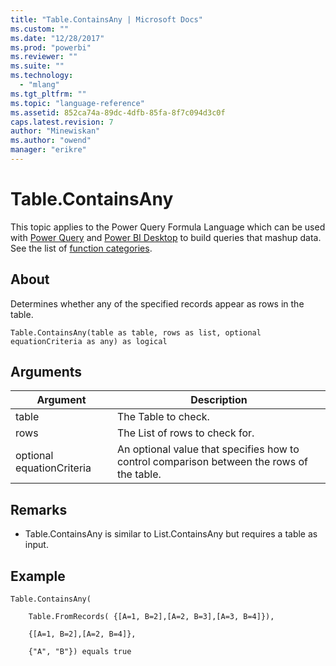 ```yaml
---
title: "Table.ContainsAny | Microsoft Docs"
ms.custom: ""
ms.date: "12/28/2017"
ms.prod: "powerbi"
ms.reviewer: ""
ms.suite: ""
ms.technology: 
  - "mlang"
ms.tgt_pltfrm: ""
ms.topic: "language-reference"
ms.assetid: 852ca74a-89dc-4dfb-85fa-8f7c094d3c0f
caps.latest.revision: 7
author: "Minewiskan"
ms.author: "owend"
manager: "erikre"
---
```

# Table.ContainsAny
This topic applies to the Power Query Formula Language which can be used with [Power Query](https://support.office.com/article/Introduction-to-Microsoft-Power-Query-for-Excel-6E92E2F4-2079-4E1F-BAD5-89F6269CD605) and [Power BI Desktop](http://go.microsoft.com/fwlink/p/?LinkId=618607) to build queries that mashup data. See the list of [function categories](https://msdn.microsoft.com/en-us/library/mt211003.aspx).  
  
## About  
Determines whether any of the specified records appear as rows in the table.  
  
```  
Table.ContainsAny(table as table, rows as list, optional equationCriteria as any) as logical  
```  
  
## Arguments  
  
|Argument|Description|  
|------------|---------------|  
|table|The Table to check.|  
|rows|The List of rows to check for.|  
|optional equationCriteria|An optional value that specifies how to control comparison between the rows of the table.|  
  
## <a name="__toc360789673"></a>Remarks  
  
-   Table.ContainsAny is similar to List.ContainsAny but requires a table as input.  
  
## <a name="__goback"></a>Example  
  
```  
Table.ContainsAny(  
  
    Table.FromRecords( {[A=1, B=2],[A=2, B=3],[A=3, B=4]}),  
  
    {[A=1, B=2],[A=2, B=4]},  
  
    {"A", "B"}) equals true  
```  
